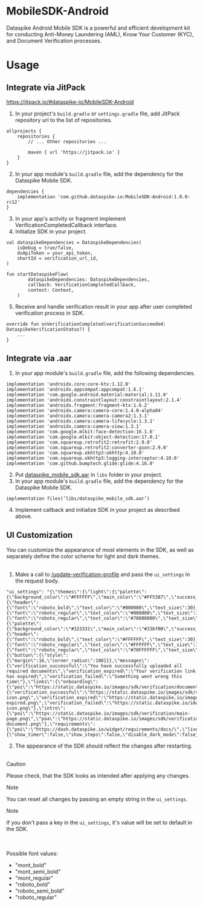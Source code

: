 # MobileSDK-Android
Dataspike Android Mobile SDK is a powerful and efficient development kit for conducting Anti-Money Laundering (AML), Know Your Customer (KYC), and Document Verification processes.

# Usage

## Integrate via JitPack
https://jitpack.io/#dataspike-io/MobileSDK-Android

1. In your project's ```build.gradle``` or ```settings.gradle``` file, add JitPack repository url to the list of repositories.
```
allprojects {
    repositories {
        // ... Other repositories ...

        maven { url 'https://jitpack.io' }
    }
}
```
2. In your app module's ```build.gradle``` file, add the dependency for the Dataspike Mobile SDK.
```
dependencies {
    implementation 'com.github.dataspike-io:MobileSDK-Android:1.0.0-rc12'
}
```
3. In your app's activity or fragment implement VerificationCompletedCallback interface.
4. Initialize SDK in your project.
```
val dataspikeDependencies = DataspikeDependencies(
    isDebug = true/false,
    dsApiToken = your_api_token,
    shortId = verification_url_id,
)

fun startDataspikeFlow(
        dataspikeDependencies: DataspikeDependencies,
        callback: VerificationCompletedCallback,
        context: Context,
    )
```
5. Receive and handle verification result in your app after user completed verification process in SDK.
```
override fun onVerificationCompleted(verificationSucceeded: DataspikeVerificationStatus?) {
    ...
} 
```

## Integrate via .aar

1.  In your app module's ```build.gradle``` file, add the following dependencies.
```
implementation 'androidx.core:core-ktx:1.12.0'
implementation 'androidx.appcompat:appcompat:1.6.1'
implementation 'com.google.android.material:material:1.11.0'
implementation 'androidx.constraintlayout:constraintlayout:2.1.4'
implementation 'androidx.fragment:fragment-ktx:1.6.2'
implementation 'androidx.camera:camera-core:1.4.0-alpha04'
implementation 'androidx.camera:camera-camera2:1.3.1'
implementation 'androidx.camera:camera-lifecycle:1.3.1'
implementation 'androidx.camera:camera-view:1.3.1'
implementation 'com.google.mlkit:face-detection:16.1.6'
implementation 'com.google.mlkit:object-detection:17.0.1'
implementation 'com.squareup.retrofit2:retrofit:2.9.0'
implementation 'com.squareup.retrofit2:converter-gson:2.9.0'
implementation 'com.squareup.okhttp3:okhttp:4.10.0'
implementation 'com.squareup.okhttp3:logging-interceptor:4.10.0'
implementation 'com.github.bumptech.glide:glide:4.16.0'
```
2. Put [dataspike_mobile_sdk.aar](https://github.com/dataspike-io/MobileSDK-Android/releases/download/1.0.0-rc13/dataspike_mobile_sdk.aar) in ```libs``` folder in your project.
3. In your app module's ```build.gradle``` file, add the dependency for the Dataspike Mobile SDK.
```
implementation files(‘libs/dataspike_mobile_sdk.aar’)
```
4. Implement callback and initialize SDK in your project as described above.

## UI Customization
You can customize the appearance of most elements in the SDK, as well as separately define the color scheme for light and dark themes.
<br/><br/>
1. Make a call to [/update-verification-profile](https://docs.dataspike.io/api/#tag/Verification-profiles/operation/update-verification-profile) and pass the ```ui_settings``` in the request body.
```
"ui_settings": "{\"themes\":{\"light\":{\"palette\":{\"background_color\":\"#FFFFFF\",\"main_color\":\"#FF5387\",\"success_color\":\"#9900bf\",\"error_color\":\"#00bfb6\"},\"typography\":{\"header\":{\"font\":\"roboto_bold\",\"text_color\":\"#000000\",\"text_size\":30},\"body_one\":{\"font\":\"roboto_regular\",\"text_color\":\"#000000\",\"text_size\":16},\"body_two\":{\"font\":\"roboto_regular\",\"text_color\":\"#70000000\",\"text_size\":14}}},\"dark\":{\"palette\":{\"background_color\":\"#323331\",\"main_color\":\"#33bf00\",\"success_color\":\"#52C27F\",\"error_color\":\"#FF5387\"},\"typography\":{\"header\":{\"font\":\"roboto_bold\",\"text_color\":\"#FFFFFF\",\"text_size\":30},\"body_one\":{\"font\":\"roboto_regular\",\"text_color\":\"#FFFFFF\",\"text_size\":16},\"body_two\":{\"font\":\"roboto_regular\",\"text_color\":\"#70FFFFFF\",\"text_size\":14}}}},\"components\":{\"button\":{\"style\":{\"margin\":16,\"corner_radius\":100}}},\"messages\":{\"verification_successful\":\"You have successfully uploaded all required documents\",\"verification_expired\":\"Your verification link has expired\",\"verification_failed\":\"Something went wrong this time\"},\"links\":{\"onboarding\":{\"poi\":\"https://static.dataspike.io/images/sdk/verification/document.png\",\"liveness\":\"https://static.dataspike.io/images/sdk/verification/selfie.png\",\"poa\":\"https://static.dataspike.io/images/sdk/verification/poa.png\"},\"verification_result\":{\"verification_successful\":\"https://static.dataspike.io/images/sdk/verification/success-icon.png\",\"verification_expired\":\"https://static.dataspike.io/images/sdk/verification/time-expired.png\",\"verification_failed\":\"https://static.dataspike.io/images/sdk/verification/error-icon.png\"},\"intro\":{\"poi\":\"https://static.dataspike.io/images/sdk/verification/main-page.png\",\"poa\":\"https://static.dataspike.io/images/sdk/verification/poa-document.png\"},\"requirements\":{\"poi\":\"https://dash.dataspike.io/widget/requirements/docs/\",\"liveness\":\"https://dash.dataspike.io/widget/requirements/selfie/\",\"poa\":\"https://dash.dataspike.io/widget/requirements/poa/\"}},\"options\":{\"show_timer\":false,\"show_steps\":false,\"disable_dark_mode\":false}}"
```
2. The appearance of the SDK should reflect the changes after restarting.
<br/><br/>
> [!CAUTION]
> Please check, that the SDK looks as intended after applying any changes.

> [!NOTE]
> You can reset all changes by passing an empty string in the ```ui_settings```.

> [!NOTE]
> If you don't pass a key in the ```ui_settings```, it's value will be set to default in the SDK.

<br/><br/>
Possible font values:
- "mont_bold"
- "mont_semi_bold"
- "mont_regular"
- "roboto_bold"
- "roboto_semi_bold"
- "roboto_regular"
